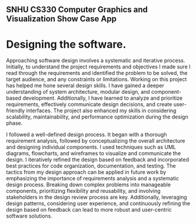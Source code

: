 ## SNHU CS330 Computer Graphics and Visualization Show Case App
# Designing the software.
Approaching software design involves a systematic and iterative process. Initially, to understand the project requirements and objectives I made sure I read through the requirements and identified the problem to be solved, the target audience, and any constraints or limitations.  Working on this project has helped me hone several design skills. I have gained a deeper understanding of system architecture, modular design, and component-based development. Additionally, I have learned to analyze and prioritize requirements, effectively communicate design decisions, and create user-friendly interfaces. The project also enhanced my skills in considering scalability, maintainability, and performance optimization during the design phase.

I followed a well-defined design process. It began with a thorough requirement analysis, followed by conceptualizing the overall architecture and designing individual components. I used techniques such as UML diagrams, flowcharts, and wireframes to visualize and communicate the design. I iteratively refined the design based on feedback and incorporated best practices for code organization, documentation, and testing. The tactics from my design approach can be applied in future work by emphasizing the importance of requirements analysis and a systematic design process. Breaking down complex problems into manageable components, prioritizing flexibility and reusability, and involving stakeholders in the design review process are key. Additionally, leveraging design patterns, considering user experience, and continuously refining the design based on feedback can lead to more robust and user-centric software solutions.
